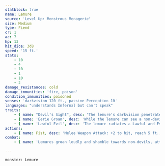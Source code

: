 ```yaml
---
statblock: true
name: Lemure
source: 'Level Up: Monstrous Menagerie'
size: Medium
type: Fiend
cr: 1
ac: 7
hp: 13
hit_dice: 3d8
speed: '15 ft.'
stats:
    - 10
    - 4
    - 10
    - 1
    - 10
    - 2
damage_resistances: cold
damage_immunities: 'fire, poison'
condition_immunities: poisoned
senses: 'darkvision 120 ft., passive Perception 10'
languages: "understands Infernal but can't speak"
traits:
    - { name: "Devil's Sight", desc: "The lemure's darkvision penetrates magical darkness." }
    - { name: 'Eerie Groan', desc: 'While the lemure can see a non-devil within 100 feet, it emits a groan that is audible within 300 feet.' }
    - { name: 'Lawful Evil', desc: 'The lemure radiates a Lawful and Evil aura.' }
actions:
    - { name: Fist, desc: 'Melee Weapon Attack: +2 to hit, reach 5 ft., one target. Hit: 2 (1d4) bludgeoning damage.' }
combat:
    - { name: 'Lemures groan loudly and shamble towards non-devils, attacking with their fists once in range', desc: 'Although they are weak combatants, their groans warn and attract more powerful devils.' }

---
```

```statblock
monster: Lemure
```
